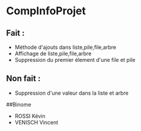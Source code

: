 # CompInfoProjet

## Fait :
- Méthode d'ajouts dans liste,pile,file,arbre
- Affichage de liste,pile,file,arbre
- Suppression du premier élement d'une file et pile

## Non fait :
- Suppression d'une valeur dans la liste et arbre

##Binome

* ROSSI Kévin
* VENISCH Vincent
